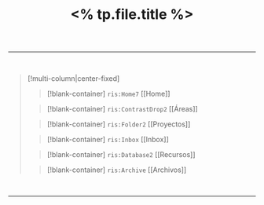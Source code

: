 


# <p align="center"> <% tp.file.title %></p>

<br>

---

<br>

> [!multi-column|center-fixed]
>
>> [!blank-container]
>> `ris:Home7` [[Home]]
>
>> [!blank-container]
>> `ris:ContrastDrop2` [[Áreas]]
>
>> [!blank-container]
>> `ris:Folder2` [[Proyectos]]
>
>> [!blank-container]
>> `ris:Inbox` [[Inbox]]
>
>> [!blank-container]
>> `ris:Database2` [[Recursos]]
>
>> [!blank-container]
>> `ris:Archive` [[Archivos]]

<br>

---